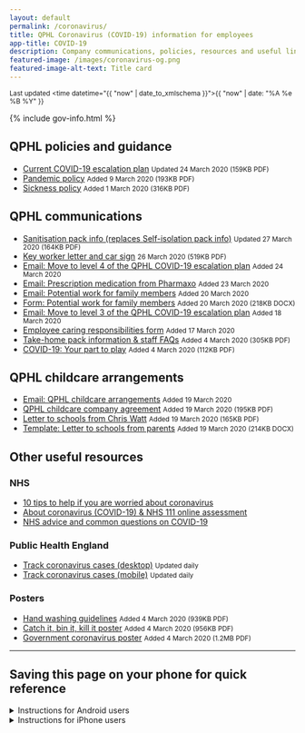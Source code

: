 ```yaml
---
layout: default
permalink: /coronavirus/
title: QPHL Coronavirus (COVID-19) information for employees
app-title: COVID-19
description: Company communications, policies, resources and useful links about the coronavirus (COVID-19) pandemic.
featured-image: /images/coronavirus-og.png
featured-image-alt-text: Title card
---
```


<small>Last updated <time datetime="{{ "now" | date_to_xmlschema }}">{{ "now" | date: "%A %e %B %Y" }}</time></small>

{% include gov-info.html %}

## QPHL policies and guidance

- [Current COVID-19 escalation plan](/downloads/qphl-coronavirus-plan-v5.pdf) <small>Updated <time datetime="2020-03-24T15:29:00+00:00">24 March 2020</time> (159KB PDF)</small>
- [Pandemic policy](/downloads/qphl-pandemic-policy.pdf) <small>Added <time datetime="2020-03-09T12:00:00+00:00">9 March 2020</time> (193KB PDF)</small>
- [Sickness policy](/downloads/qphl-sickness-policy.pdf) <small>Added <time datetime="2020-03-01T12:00:00+00:00">1 March 2020</time> (316KB PDF)</small>

## QPHL communications

- [Sanitisation pack info (replaces Self-isolation pack info)](/downloads/sanitisation-pack-info.pdf) <small>Updated <time datetime="2020-03-27T08:30:00+00:00">27 March 2020</time> (164KB PDF)</small>
- [Key worker letter and car sign](/downloads/qphl-key-worker-letter.pdf) <small><time datetime="2020-03-26T10:30:00+00:00">26 March 2020</time> (519KB PDF)</small>
- [Email: Move to level 4 of the QPHL COVID-19 escalation plan](/downloads/emails/move-to-level-4-of-the-qphl-covid-19-escalation-plan/) <small>Added <time datetime="2020-03-24T15:29:00+00:00">24 March 2020</time></small>
- [Email: Prescription medication from Pharmaxo](/downloads/emails/prescription-medication-from-pharmaxo/) <small>Added <time datetime="2020-03-23T12:00:00+00:00">23 March 2020</time></small>
- [Email: Potential work for family members](/downloads/emails/potential-work-for-family-members/) <small>Added <time datetime="2020-03-20T12:00:00+00:00">20 March 2020</time></small>
- [Form: Potential work for family members](/downloads/potential-work-for-family-members-form.docx) <small>Added <time datetime="2020-03-20T12:00:00+00:00">20 March 2020</time> (218KB DOCX)</small>
- [Email: Move to level 3 of the QPHL COVID-19 escalation plan](/downloads/emails/move-to-level-3-of-the-qphl-covid-19-escalation-plan/) <small>Added <time datetime="2020-03-18T12:00:00+00:00">18 March 2020</time></small>
- [Employee caring responsibilities form](https://bit.ly/qphlcare) <small>Added <time datetime="2020-03-17T12:00:00+00:00">17 March 2020</time></small>
- [Take-home pack information & staff FAQs](/downloads/take-home-pack-information.pdf) <small>Added <time datetime="2020-03-04T12:00:00+00:00">4 March 2020</time> (305KB PDF)</small>
- [COVID-19: Your part to play](/downloads/covid-19-your-part-to-play.pdf) <small>Added <time datetime="2020-03-04T12:00:00+00:00">4 March 2020</time> (112KB PDF)</small>

## QPHL childcare arrangements

- [Email: QPHL childcare arrangements](/downloads/emails/qphl-childcare-arrangements/) <small>Added <time datetime="2020-03-19T12:00:00+00:00">19 March 2020</time></small>
- [QPHL childcare company agreement](/downloads/qphl-childcare-company-agreement.pdf) <small>Added <time datetime="2020-03-19T12:00:00+00:00">19 March 2020</time> (195KB PDF)</small>
- [Letter to schools from Chris Watt](/downloads/letter-to-schools-from-chris-watt.pdf) <small>Added <time datetime="2020-03-19T12:00:00+00:00">19 March 2020</time> (165KB PDF)</small>
- [Template: Letter to schools from parents](/downloads/letter-to-schools-from-parents.docx) <small>Added <time datetime="2020-03-19T12:00:00+00:00">19 March 2020</time> (214KB DOCX)</small>

## Other useful resources

### NHS

- [10 tips to help if you are worried about coronavirus](https://www.nhs.uk/oneyou/every-mind-matters/coronavirus-covid-19-anxiety-tips/)
- [About coronavirus (COVID-19) & NHS 111 online assessment](https://111.nhs.uk/service/COVID-19/)
- [NHS advice and common questions on COVID-19](https://www.nhs.uk/conditions/coronavirus-covid-19/)

### Public Health England

- [Track coronavirus cases (desktop)](https://www.arcgis.com/apps/opsdashboard/index.html#/f94c3c90da5b4e9f9a0b19484dd4bb14) <small>Updated daily</small>
- [Track coronavirus cases (mobile)](https://www.arcgis.com/apps/opsdashboard/index.html#/ae5dda8f86814ae99dde905d2a9070ae) <small>Updated daily</small>

### Posters

- [Hand washing guidelines](/downloads/hand-washing-guidelines.pdf) <small>Added <time datetime="2020-03-04T12:00:00+00:00">4 March 2020</time> (939KB PDF)</small>
- [Catch it, bin it, kill it poster](/downloads/catch-bin-kill.pdf) <small>Added <time datetime="2020-03-04T12:00:00+00:00">4 March 2020</time> (956KB PDF)</small>
- [Government coronavirus poster](/downloads/government-coronavirus-poster.pdf) <small>Added <time datetime="2020-03-04T12:00:00+00:00">4 March 2020</time> (1.2MB PDF)</small>

---

## Saving this page on your phone for quick reference

<details>
    <summary>Instructions for Android users</summary>
    <ol>
        <li>Launch Chrome for Android, other browsers won’t work for this.</li>
        <li>Go to <a href="https://qphl.co/coronavirus/">qphl.co/coronavirus</a>.</li>
        <li>Tap the menu button and then tap “Add to home screen.”</li>
        <li>You’ll then be able to enter a name for the shortcut and then Chrome will add it to your home screen.</li>
    </ol>
</details>

<details>
    <summary>Instructions for iPhone users</summary>
    <ol>
        <li>Open Safari. Other browsers, such as Chrome, won’t work for this.</li>
        <li>Go to <a href="https://qphl.co/coronavirus/">qphl.co/coronavirus</a>.</li>
        <li>Tap the Share button at the bottom of the page. It looks like a square with an arrow pointing out of the top.</li>
        <li>In the list of options that appears, scroll down until you see Add to Home Screen. Tap this.</li>
        <li>On the next screen, choose a name for the website shortcut on your home screen. You’ll see the link so you can confirm it, as well as the site’s favicon that becomes its “app” icon. Click Add when you’re done.</li>
        <li>Now just tap the new app on your home screen, and it will open the website in its own navigation window, independent of what you have open in Safari.</li>
    </ol>
</details>